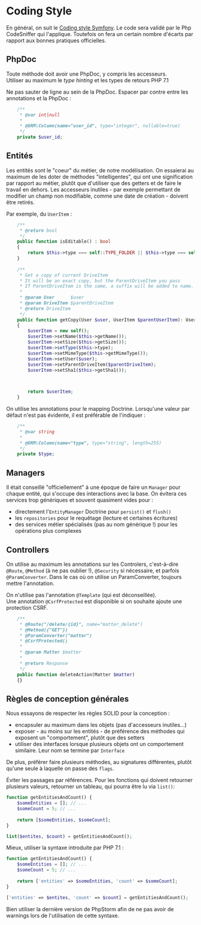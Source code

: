 # Coding Style

En général, on suit le [Coding style Symfony](http://symfony.com/doc/current/contributing/code/standards.html). 
Le code sera validé par le Php CodeSniffer qui l'applique.
Toutefois on fera un certain nombre d'écarts par rapport aux bonnes pratiques officielles.


## PhpDoc

Toute méthode doit avoir une PhpDoc, y compris les accesseurs.  
Utiliser au maximum le *type hinting* et les types de retours PHP 7.1

Ne pas sauter de ligne au sein de la PhpDoc. Espacer par contre entre les annotations et la PhpDoc :

```php
    /**
     * @var int|null
     *
     * @ORM\Column(name="user_id", type="integer", nullable=true)
     */
    private $user_id;
```


## Entités

Les entités sont le "coeur" du métier, de notre modélisation.
On essaierai au maximum de les doter de méthodes "intelligentes", qui ont une signification par rapport au métier,
plutôt que d'utiliser que des getters et de faire le travail en dehors.
Les accesseurs inutiles - par exemple permettant de modifier un champ non modifiable, comme une date de création - doivent être retirés.

Par exemple, du `UserItem` :

```php
    /**
     * @return bool
     */
    public function isEditable() : bool
    {
        return $this->type === self::TYPE_FOLDER || $this->type === self::TYPE_FILE;
    }
    
    /**
     * Get a copy of current DriveItem
     * It will be an exact copy, but the ParentDriveItem you pass
     * If ParentDriveItem is the same, a suffix will be added to name.
     *
     * @param User      $user
     * @param DriveItem $parentDriveItem
     * @return DriveItem
     */
    public function getCopy(User $user, UserItem $parentUserItem): UserItem
    {
        $userItem = new self();
        $userItem->setName($this->getName());
        $userItem->setSize($this->getSize());
        $userItem->setType($this->type);
        $userItem->setMimeType($this->getMimeType());
        $userItem->setUser($user);
        $userItem->setParentDriveItem($parentDriveItem);
        $userItem->setSha1($this->getSha1());

     

        return $userItem;
    }
```


On utilise les annotations pour le mapping Doctrine.
Lorsqu'une valeur par défaut n'est pas évidente, il est préférable de l'indiquer :

```php
    /**
     * @var string
     *
     * @ORM\Column(name="type", type="string", length=255)
     */
    private $type;
```


## Managers

Il était conseillé "officiellement" à une époque de faire un `Manager` pour chaque entité, qui s'occupe des interactions avec la base.
On évitera ces services trop génériques et souvent quasiment vides pour :

 * directement l'`EntityManager` Doctrine pour `persist()` et `flush()`
 * les `repositories` pour le requêtage (lecture et certaines écritures)
 * des services métier spécialisés (pas au nom générique !) pour les opérations plus complexes


## Controllers

On utilise au maximum les annotations sur les Controlers, c'est-à-dire `@Route`, `@Method` (à ne pas oublier !), `@Security` si nécessaire, et parfois `@ParamConverter`.
Dans le cas où on utilise un ParamConverter, toujours mettre l'annotation.

On n'utilise pas l'annotation `@Template` (qui est déconseillée).  
Une annotation `@CsrfProtected` est disponible si on souhaite ajoute une protection CSRF.

```php
    /**
     * @Route("/delete/{id}", name="matter_delete")
     * @Method({"GET"})
     * @ParamConverter("matter")
     * @CsrfProtected()
     *
     * @param Matter $matter
     *
     * @return Response
     */
    public function deleteAction(Matter $matter)
    {}
```


## Règles de conception générales

Nous essayons de respecter les règles SOLID pour la conception :
 * encapsuler au maximum dans les objets (pas d'accesseurs inutiles...)
 * exposer - au moins sur les entités - de préférence des méthodes qui exposent un "comportement", plutôt que des setters
 * utiliser des interfaces lorsque plusieurs objets ont un comportement similaire. Leur nom se termine par `Interface`

De plus, préférer faire plusieurs méthodes, au signatures différentes, plutôt qu'une seule à laquelle on passe des `flags`.

Éviter les passages par références. 
Pour les fonctions qui doivent retourner plusieurs valeurs, retourner un tableau, 
qui pourra être lu via `list()`:

```php
function getEntitiesAndCount() {
    $someEntities = []; // ...
    $someCount = 5; // ...
    
    return [$someEntities, $someCount];
}

list($entites, $count) = getEntitiesAndCount();
```

Mieux, utiliser la syntaxe introduite par PHP 7.1 :

```php
function getEntitiesAndCount() {
    $someEntities = []; // ...
    $someCount = 5; // ...
    
    return ['entities' => $someEntities, 'count' => $someCount];
}

['entities' => $entites, 'count' => $count] = getEntitiesAndCount();
```

Bien utiliser la dernière version de PhpStorm afin de ne pas avoir de warnings lors de l'utilisation de cette syntaxe.
